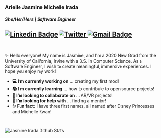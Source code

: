 ### Arielle Jasmine Michelle Irada
##### _She/Her/Hers_ | Software Engineer
[![Linkedin Badge](https://img.shields.io/badge/-LinkedIn-blue?style=flat-square&logo=Linkedin&logoColor=white&link=)](https://www.linkedin.com/in/jasmineirada/)
<a href="https://twitter.com/jasmineirada" target="_blank"><img src="https://img.shields.io/badge/-Twitter-1ca0f1?style=flat-square&labelColor=1ca0f1&logo=twitter&logoColor=white" alt="Twitter">
[![Gmail Badge](https://img.shields.io/badge/-Gmail-c14438?style=flat-square&logo=Gmail&logoColor=white&link=mailto:jasmineirada@gmail.com)](mailto:jasmineirada@gmail.com)
---
<br/>

✨ Hello everyone! My name is Jasmine, and I'm a 2020 New Grad from the University of California, Irvine with a B.S. in Computer Science. As a Software Engineer, I wish to create meaningful, immersive experiences. I hope you enjoy my work!

- **💻 I’m currently working on** ... creating my first mod!
- **📚 I’m currently learning** ... how to contribute to open source projects!
- **🤝 I’m looking to collaborate on** ... AR/VR projects!
- **🙇 I’m looking for help with** ... finding a mentor!
- **✨ Fun fact:** I have three first names, all named after Disney Princesses and Michelle Kwan!


<br />

![Jasmine Irada Github Stats](https://github-readme-stats.vercel.app/api?username=airada&show_icons=true&title_color=2C6975&icon_color=CDE0C9&text_color=6BB2A0&bg_color=FFFFFF)

<br />
